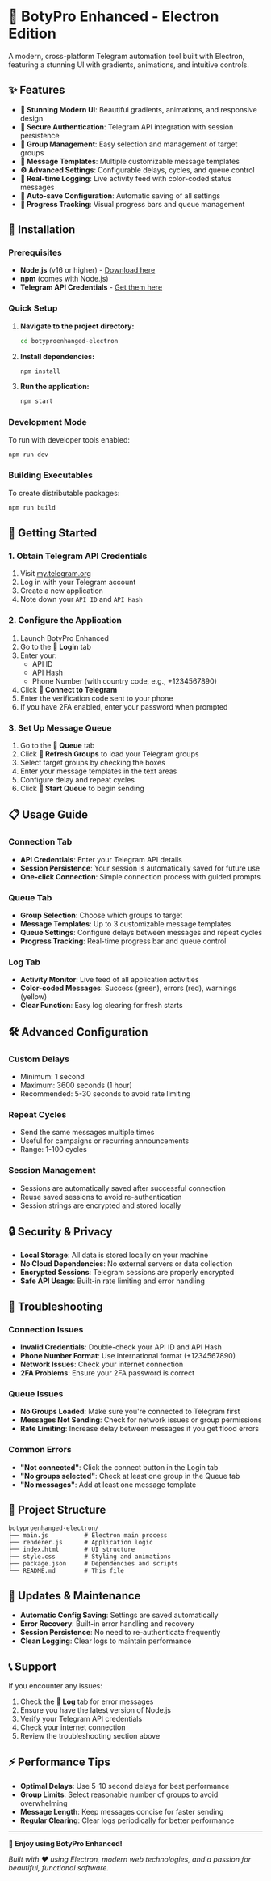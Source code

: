 # 🚀 BotyPro Enhanced - Electron Edition

A modern, cross-platform Telegram automation tool built with Electron, featuring a stunning UI with gradients, animations, and intuitive controls.

## ✨ Features

- **🎨 Stunning Modern UI**: Beautiful gradients, animations, and responsive design
- **🔐 Secure Authentication**: Telegram API integration with session persistence
- **👥 Group Management**: Easy selection and management of target groups
- **💌 Message Templates**: Multiple customizable message templates
- **⚙️ Advanced Settings**: Configurable delays, cycles, and queue control
- **📜 Real-time Logging**: Live activity feed with color-coded status messages
- **💾 Auto-save Configuration**: Automatic saving of all settings
- **🚀 Progress Tracking**: Visual progress bars and queue management

## 🔧 Installation

### Prerequisites

- **Node.js** (v16 or higher) - [Download here](https://nodejs.org/)
- **npm** (comes with Node.js)
- **Telegram API Credentials** - [Get them here](https://my.telegram.org/apps)

### Quick Setup

1. **Navigate to the project directory:**

   ```bash
   cd botyproenhanged-electron
   ```

2. **Install dependencies:**
   ```bash
   npm install
   ```

3. **Run the application:**
   ```bash
   npm start
   ```

### Development Mode

To run with developer tools enabled:
```bash
npm run dev
```

### Building Executables

To create distributable packages:
```bash
npm run build
```

## 🎯 Getting Started

### 1. Obtain Telegram API Credentials

1. Visit [my.telegram.org](https://my.telegram.org/apps)
2. Log in with your Telegram account
3. Create a new application
4. Note down your `API ID` and `API Hash`

### 2. Configure the Application

1. Launch BotyPro Enhanced
2. Go to the **🔐 Login** tab
3. Enter your:
   - API ID
   - API Hash
   - Phone Number (with country code, e.g., +1234567890)
4. Click **🔗 Connect to Telegram**
5. Enter the verification code sent to your phone
6. If you have 2FA enabled, enter your password when prompted

### 3. Set Up Message Queue

1. Go to the **🚀 Queue** tab
2. Click **🔄 Refresh Groups** to load your Telegram groups
3. Select target groups by checking the boxes
4. Enter your message templates in the text areas
5. Configure delay and repeat cycles
6. Click **🚀 Start Queue** to begin sending

## 📋 Usage Guide

### Connection Tab
- **API Credentials**: Enter your Telegram API details
- **Session Persistence**: Your session is automatically saved for future use
- **One-click Connection**: Simple connection process with guided prompts

### Queue Tab
- **Group Selection**: Choose which groups to target
- **Message Templates**: Up to 3 customizable message templates
- **Queue Settings**: Configure delays between messages and repeat cycles
- **Progress Tracking**: Real-time progress bar and queue control

### Log Tab

- **Activity Monitor**: Live feed of all application activities
- **Color-coded Messages**: Success (green), errors (red), warnings (yellow)
- **Clear Function**: Easy log clearing for fresh starts

## 🛠️ Advanced Configuration

### Custom Delays
- Minimum: 1 second
- Maximum: 3600 seconds (1 hour)
- Recommended: 5-30 seconds to avoid rate limiting

### Repeat Cycles
- Send the same messages multiple times
- Useful for campaigns or recurring announcements
- Range: 1-100 cycles

### Session Management
- Sessions are automatically saved after successful connection
- Reuse saved sessions to avoid re-authentication
- Session strings are encrypted and stored locally

## 🔒 Security & Privacy

- **Local Storage**: All data is stored locally on your machine
- **No Cloud Dependencies**: No external servers or data collection
- **Encrypted Sessions**: Telegram sessions are properly encrypted
- **Safe API Usage**: Built-in rate limiting and error handling

## 🐛 Troubleshooting

### Connection Issues
- **Invalid Credentials**: Double-check your API ID and API Hash
- **Phone Number Format**: Use international format (+1234567890)
- **Network Issues**: Check your internet connection
- **2FA Problems**: Ensure your 2FA password is correct

### Queue Issues
- **No Groups Loaded**: Make sure you're connected to Telegram first
- **Messages Not Sending**: Check for network issues or group permissions
- **Rate Limiting**: Increase delay between messages if you get flood errors

### Common Errors
- **"Not connected"**: Click the connect button in the Login tab
- **"No groups selected"**: Check at least one group in the Queue tab
- **"No messages"**: Add at least one message template

## 📁 Project Structure

```
botyproenhanged-electron/
├── main.js          # Electron main process
├── renderer.js      # Application logic
├── index.html       # UI structure
├── style.css        # Styling and animations
├── package.json     # Dependencies and scripts
└── README.md        # This file
```

## 🔄 Updates & Maintenance

- **Automatic Config Saving**: Settings are saved automatically
- **Error Recovery**: Built-in error handling and recovery
- **Session Persistence**: No need to re-authenticate frequently
- **Clean Logging**: Clear logs to maintain performance

## 📞 Support

If you encounter any issues:

1. Check the **📜 Log** tab for error messages
2. Ensure you have the latest version of Node.js
3. Verify your Telegram API credentials
4. Check your internet connection
5. Review the troubleshooting section above

## ⚡ Performance Tips

- **Optimal Delays**: Use 5-10 second delays for best performance
- **Group Limits**: Select reasonable number of groups to avoid overwhelming
- **Message Length**: Keep messages concise for faster sending
- **Regular Clearing**: Clear logs periodically for better performance

---

**🎉 Enjoy using BotyPro Enhanced!** 

*Built with ❤️ using Electron, modern web technologies, and a passion for beautiful, functional software.*
